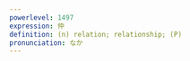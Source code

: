 ```yaml
---
powerlevel: 1497
expression: 仲
definition: (n) relation; relationship; (P)
pronunciation: なか
---
```

